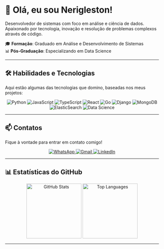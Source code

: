 # 👋 Olá, eu sou **Nerigleston**!

Desenvolvedor de sistemas com foco em análise e ciência de dados. Apaixonado por tecnologia, inovação e resolução de problemas complexos através de código.

🎓 **Formação**: Graduado em Análise e Desenvolvimento de Sistemas  
📊 **Pós-Graduação**: Especializando em Data Science  

---

## 🛠️ Habilidades e Tecnologias

Aqui estão algumas das tecnologias que domino, baseadas nos meus projetos:

<div align="center">
  <img src="https://img.shields.io/badge/Python-3776AB?style=for-the-badge&logo=python&logoColor=white" alt="Python"/>
  <img src="https://img.shields.io/badge/JavaScript-F7DF1E?style=for-the-badge&logo=javascript&logoColor=black" alt="JavaScript"/>
  <img src="https://img.shields.io/badge/TypeScript-007ACC?style=for-the-badge&logo=typescript&logoColor=white" alt="TypeScript"/>
  <img src="https://img.shields.io/badge/React-20232A?style=for-the-badge&logo=react&logoColor=61DAFB" alt="React"/>
  <img src="https://img.shields.io/badge/Go-00ADD8?style=for-the-badge&logo=go&logoColor=white" alt="Go"/>
  <img src="https://img.shields.io/badge/Django-092E20?style=for-the-badge&logo=django&logoColor=white" alt="Django"/>
  <img src="https://img.shields.io/badge/MongoDB-4EA94B?style=for-the-badge&logo=mongodb&logoColor=white" alt="MongoDB"/>
  <img src="https://img.shields.io/badge/ElasticSearch-005571?style=for-the-badge&logo=elasticsearch&logoColor=white" alt="ElasticSearch"/>
  <img src="https://img.shields.io/badge/Data%20Science-FF6F00?style=for-the-badge&logo=datascience&logoColor=white" alt="Data Science"/>
</div>

---

## 📫 Contatos

Fique à vontade para entrar em contato comigo!

<div align="center">
  <a href="https://wa.me/5583987049025">
    <img src="https://img.shields.io/badge/WhatsApp-25D366?style=for-the-badge&logo=whatsapp&logoColor=white" alt="WhatsApp"/>
  </a>
  <a href="mailto:nerifilho1256@gmail.com">
    <img src="https://img.shields.io/badge/Gmail-D14836?style=for-the-badge&logo=gmail&logoColor=white" alt="Gmail"/>
  </a>
  <a href="https://www.linkedin.com/in/nerigleston/">
    <img src="https://img.shields.io/badge/LinkedIn-0077B5?style=for-the-badge&logo=linkedin&logoColor=white" alt="LinkedIn"/>
  </a>
</div>

---

## 📊 Estatísticas do GitHub

<div align="center">
  <img src="https://github-readme-stats.vercel.app/api?username=nerigleston&show_icons=true&theme=radical" alt="GitHub Stats" height="180em"/>
  <img src="https://github-readme-stats.vercel.app/api/top-langs/?username=nerigleston&layout=compact&theme=radical" alt="Top Languages" height="180em"/>
</div>

---
